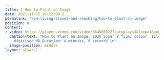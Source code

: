 ```yaml
---
title: 1 How to Plant an Image
date: 2021-11-15 16:12:00 Z
permalink: "/on-living-stones-and-reaching/how-to-plant-an-image"
position: 0
Content:
- video: https://player.vimeo.com/video/664960922?autoplay=1&loop=1&controls=false
  caption-text: "How to Plant an Image, 2020 Super 8 film, colour, silent\LFor projection,
    digitised HD Duration: 8 minutes, 9 seconds \n"
  image-position: middle
layout: olsar-1
---
```


